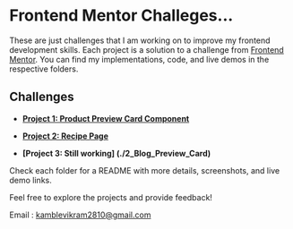 # Frontend Mentor Challeges...

These are just challenges that I am working on to improve my frontend development skills. Each project is a solution to a challenge from [Frontend Mentor](https://www.frontendmentor.io/). You can find my implementations, code, and live demos in the respective folders.

## Challenges

- **[Project 1: Product Preview Card Component ](./0_Product_Preview_Card_Component/)**

- **[Project 2: Recipe Page](./1_Recipe_Page/)**

- **[Project 3: Still working] (./2_Blog_Preview_Card)**

Check each folder for a README with more details, screenshots, and live demo links.


Feel free to explore the projects and provide feedback!

Email : kamblevikram2810@gmail.com